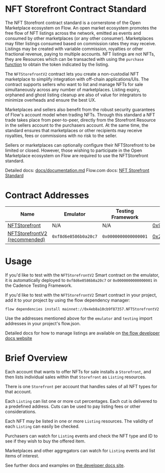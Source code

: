 # NFT Storefront Contract Standard

The NFT Storefront contract standard is a cornerstone of the Open Marketplace ecosystem on Flow. An open market ecosystem promotes the 
free flow of NFT listings across the network, emitted as events and consumed by other marketplaces (or any other consumer). Marketplaces may filter 
listings consumed based on commission rates they may receive. Listings may be created with variable commission, royalties or other fractional revenue, paying to multiple accounts. NFT listings are not NFTs, they are Resources which can be transacted with using the `purchase` [function](https://github.com/onflow/nft-storefront/blob/jp-update-structure/contracts/NFTStorefrontV2.cdc#L300) to obtain the token indicated by the listing. 

The `NFTStorefrontV2` contract lets you create a non-custodial NFT marketplace to simplify integration with off-chain applications/UIs. The contract supports sellers who want to list and manage NFTs for sale simultaneously across any number of marketplaces. Listing expiry, orphaned and ghost listing cleanup are also of value for integrators to minimize overheads and ensure the best UX. 

Marketplaces and sellers also benefit from the robust security guarantees of Flow's account model when trading NFTs. Through this standard a NFT trade takes place from peer-to-peer, directly from the Storefront Resource in the sellers account to the purchasers account. At the same time, the standard ensures that marketplaces or other recipients may receive royalties, fees or commissions with no risk to the seller.

Sellers or marketplaces can optionally configure their NFTStorefront to be limited or closed. However, those wishing to participate in the Open Marketplace ecosystem on Flow are required to use the NFTStorefront standard. 

Detailed docs: [docs/documentation.md](docs/documentation.md)
Flow.com docs: [NFT Storefront Standard](https://developers.flow.com/build/core-contracts/nft-storefront)

# Contract Addresses 

|Name|Emulator|Testing Framework|Testnet|Previewnet|Mainnet|
|----|----|------|-------|------|-------|
|[NFTStorefront](contracts/NFTStorefront.cdc)| N/A | N/A |[0x94b06cfca1d8a476](https://flow-view-source.com/testnet/account/0x94b06cfca1d8a476/contract/NFTStorefront)|[0x6df5e52755433994](contracts/NFTStorefront.cdc)|[0x4eb8a10cb9f87357](https://flowscan.org/contract/A.4eb8a10cb9f87357.NFTStorefront)|
|[NFTStorefrontV2 (recommended)](contracts/NFTStorefrontV2.cdc)|`0xf8d6e0586b0a20c7`| `0x0000000000000001` |[0x2d55b98eb200daef](https://flow-view-source.com/testnet/account/0x2d55b98eb200daef/contract/NFTStorefrontV2)|[0x6df5e52755433994](contracts/NFTStorefrontV2.cdc)|[0x4eb8a10cb9f87357](https://flowscan.org/contract/A.4eb8a10cb9f87357.NFTStorefrontV2)|

# Usage

If you'd like to test with the `NFTStorefrontV2` Smart contract on the emulator,
it is automatically deployed to `0xf8d6e0586b0a20c7` or `0x0000000000000001` in the Cadence Testing Framework.

If you'd like to test with the `NFTStorefrontV2` Smart contract in your project,
add it to your project by using the flow dependency manager:

```
flow dependencies install mainnet://0x4eb8a10cb9f87357.NFTStorefrontV2
```

Use the addresses mentioned above for the `emulator` and `testing` import addresses in your project's flow.json.

Detailed docs for how to manage listings are available on
[the flow developer docs website](https://developers.flow.com/build/core-contracts/nft-storefront)

# Brief Overview

Each account that wants to offer NFTs for sale installs a `Storefront`,
and then lists individual sales within that `Storefront` as `Listing` resources.

There is one `Storefront` per account that handles sales of all NFT types
for that account.

Each `Listing` can list one or more cut percentages.
Each cut is delivered to a predefined address. 
Cuts can be used to pay listing fees or other considerations.

Each NFT may be listed in one or more `Listing` resources.
The validity of each `Listing` can easily be checked.

Purchasers can watch for `Listing` events and check the NFT type and
ID to see if they wish to buy the offered item.

Marketplaces and other aggregators can watch for `Listing` events
and list items of interest.

See further docs and examples on [the developer docs site](https://developers.flow.com/build/core-contracts/nft-storefront).

